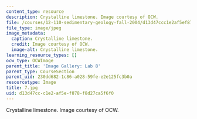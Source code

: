 ```yaml
---
content_type: resource
description: Crystalline limestone. Image courtesy of OCW.
file: /courses/12-110-sedimentary-geology-fall-2004/d13d47ccc1e2af5ef878f8d27ca5f6f0_7.jpg
file_type: image/jpeg
image_metadata:
  caption: Crystalline limestone.
  credit: Image courtesy of OCW.
  image-alt: Crystalline limestone.
learning_resource_types: []
ocw_type: OCWImage
parent_title: 'Image Gallery: Lab 8'
parent_type: CourseSection
parent_uid: 230dd682-1c86-a028-59fe-e2e125fc3b0a
resourcetype: Image
title: 7.jpg
uid: d13d47cc-c1e2-af5e-f878-f8d27ca5f6f0
---
```

Crystalline limestone. Image courtesy of OCW.

